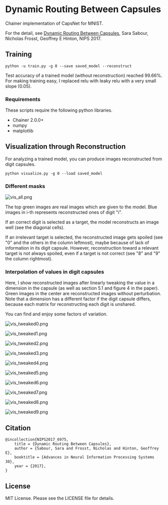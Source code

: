 # Dynamic Routing Between Capsules

Chainer implementation of CapsNet for MNIST.

For the detail, see [Dynamic Routing Between Capsules](https://arxiv.org/pdf/1710.09829.pdf), Sara Sabour, Nicholas Frosst, Geoffrey E Hinton, NIPS 2017.

## Training

```
python -u train.py -g 0 --save saved_model --reconstruct
```

Test accuracy of a trained model (without reconstruction) reached 99.66%.
For making training easy, I replaced relu with leaky relu with a very small slope (0.05).


### Requirements

These scripts require the following python libraries.

- Chainer 2.0.0+
- numpy
- matplotlib


## Visualization through Reconstruction

For analyzing a trained model, you can produce images reconstructed from digit capsules.

```
python visualize.py -g 0 --load saved_model
```


### Different masks

![vis_all.png](https://raw.githubusercontent.com/soskek/dynamic_routing_between_capsules/upload-imgs/data/vis_imgs/vis_all.png)

The top green images are real images which are given to the model. Blue images in i-th represents reconstructed ones of digit "i".

If an correct digit is selected as a target, the model reconstructs an image well (see the diagonal cells).

If an irrelevant target is selected, the reconstructed image gets spoiled (see "0" and the others in the column leftmost), maybe because of lack of information in its digit capsule. However, reconstruction toward a relevant target is not always spoiled, even if a target is not correct (see "8" and "9" the column rightmost).


### Interpolation of values in digit capsules

Here, I show reconstructed images after linearly tweaking the value in a dimension in the capsule (as well as section 5.1 and figure 4 in the paper). Green images in the center are reconstructed images without perturbation. Note that a dimension has a different factor if the digit capsule differs, because each matrix for reconstructing each digit is unshared.

You can find and enjoy some factors of variation.

![vis_tweaked0.png](https://raw.githubusercontent.com/soskek/dynamic_routing_between_capsules/upload-imgs/data/vis_imgs/vis_tweaked0.png)

![vis_tweaked1.png](https://raw.githubusercontent.com/soskek/dynamic_routing_between_capsules/upload-imgs/data/vis_imgs/vis_tweaked1.png)

![vis_tweaked2.png](https://raw.githubusercontent.com/soskek/dynamic_routing_between_capsules/upload-imgs/data/vis_imgs/vis_tweaked2.png)

![vis_tweaked3.png](https://raw.githubusercontent.com/soskek/dynamic_routing_between_capsules/upload-imgs/data/vis_imgs/vis_tweaked3.png)

![vis_tweaked4.png](https://raw.githubusercontent.com/soskek/dynamic_routing_between_capsules/upload-imgs/data/vis_imgs/vis_tweaked4.png)

![vis_tweaked5.png](https://raw.githubusercontent.com/soskek/dynamic_routing_between_capsules/upload-imgs/data/vis_imgs/vis_tweaked5.png)

![vis_tweaked6.png](https://raw.githubusercontent.com/soskek/dynamic_routing_between_capsules/upload-imgs/data/vis_imgs/vis_tweaked6.png)

![vis_tweaked7.png](https://raw.githubusercontent.com/soskek/dynamic_routing_between_capsules/upload-imgs/data/vis_imgs/vis_tweaked7.png)

![vis_tweaked8.png](https://raw.githubusercontent.com/soskek/dynamic_routing_between_capsules/upload-imgs/data/vis_imgs/vis_tweaked8.png)

![vis_tweaked9.png](https://raw.githubusercontent.com/soskek/dynamic_routing_between_capsules/upload-imgs/data/vis_imgs/vis_tweaked9.png)


## Citation

```
@incollection{NIPS2017_6975,
    title = {Dynamic Routing Between Capsules},
    author = {Sabour, Sara and Frosst, Nicholas and Hinton, Geoffrey E},
    booktitle = {Advances in Neural Information Processing Systems 30},
    year = {2017},
}
```

## License

MIT License. Please see the LICENSE file for details.
